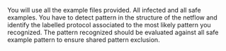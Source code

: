 You will use all the example files provided. All infected and all safe examples.
You have to detect pattern in the structure of the netflow and identify the labelled protocol associated to the most likely pattern you recognized.
The pattern recognized should be evaluated against all safe example pattern to ensure shared pattern exclusion.